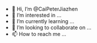 - 👋 Hi, I’m @CaiPeterJiazhen
- 👀 I’m interested in ...
- 🌱 I’m currently learning ...
- 💞️ I’m looking to collaborate on ...
- 📫 How to reach me ...

<!---
CaiPeterJiazhen/CaiPeterJiazhen is a ✨ special ✨ repository because its `README.md` (this file) appears on your GitHub profile.
You can click the Preview link to take a look at your changes.
It's a new age
--->

